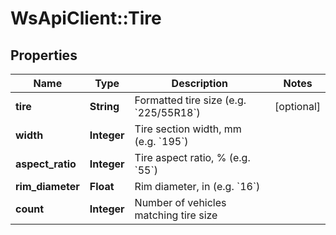 # WsApiClient::Tire

## Properties
Name | Type | Description | Notes
------------ | ------------- | ------------- | -------------
**tire** | **String** | Formatted tire size (e.g. &#x60;225/55R18&#x60;) | [optional] 
**width** | **Integer** | Tire section width, mm (e.g. &#x60;195&#x60;) | 
**aspect_ratio** | **Integer** | Tire aspect ratio, % (e.g. &#x60;55&#x60;) | 
**rim_diameter** | **Float** | Rim diameter, in (e.g. &#x60;16&#x60;) | 
**count** | **Integer** | Number of vehicles matching tire size | 


